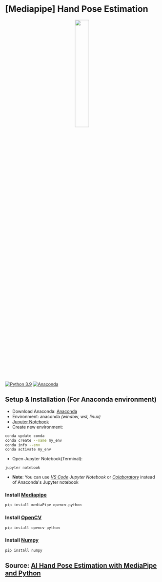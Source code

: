 # [Mediapipe] Hand Pose Estimation

<p align="center">
  <a href="https://github.com/ITainment-UIT-04"><img width="30%" height="auto" src="https://github.com/Antares3102/Antares3102/blob/main/ITainment.png" height="175px"/></a>
</p>

[![Python 3.9](https://img.shields.io/badge/Python-3.9-3776AB)](https://www.python.org/downloads/release/python-390/)
[![Anaconda](https://img.shields.io/badge/Anaconca-3776A)](https://www.anaconda.com)

## Setup & Installation (For Anaconda environment)
- Download Anaconda: [Anaconda](https://www.anaconda.com)
- Environment: anaconda *(window, wsl, linux)*
- [Juputer Notebook](https://docs.anaconda.com/ae-notebooks/user-guide/basic-tasks/apps/jupyter/index.html)
- Create new environment:
```sh
conda update conda
conda create --name my_env
conda info --env
conda activate my_env
```
- Open Jupyter Notebook(Terminal):
```sh
jupyter notebook
```
- **Note**: You can use *[VS Code](https://code.visualstudio.com/) Jupyter Notebook* or *[Colaboratory](https://colab.research.google.com/)* instead of Anaconda's Jupyter notebook

### **Install [Mediapipe](https://google.github.io/mediapipe/)**
```sh
pip install mediaPipe opencv-python
```
### **Install [OpenCV](https://opencv.org/)**
```sh
pip install opencv-python
```
### **Install [Numpy](https://numpy.org/)**
```sh
pip install numpy
```


## Source: [AI Hand Pose Estimation with MediaPipe and Python](https://www.youtube.com/watch?v=vQZ4IvB07ec&ab_channel=NicholasRenotte)
